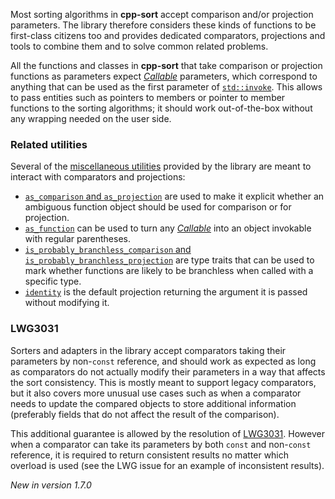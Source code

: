 Most sorting algorithms in **cpp-sort** accept comparison and/or projection parameters. The library therefore considers these kinds of functions to be first-class citizens too and provides dedicated comparators, projections and tools to combine them and to solve common related problems.

All the functions and classes in **cpp-sort** that take comparison or projection functions as parameters expect [*Callable*][callable] parameters, which correspond to anything that can be used as the first parameter of [`std::invoke`][std-invoke]. This allows to pass entities such as pointers to members or pointer to member functions to the sorting algorithms; it should work out-of-the-box without any wrapping needed on the user side.

### Related utilities

Several of the [miscellaneous utilities][utilities] provided by the library are meant to interact with comparators and projections:
- [`as_comparison` and `as_projection`][as-comparison-as-projection] are used to make it explicit whether an ambiguous function object should be used for comparison or for projection.
- [`as_function`][as-function] can be used to turn any [*Callable*][callable] into an object invokable with regular parentheses.
- [`is_probably_branchless_comparison` and `is_probably_branchless_projection`][branchless-traits] are type traits that can be used to mark whether functions are likely to be branchless when called with a specific type.
- [`identity`][misc-function-objects] is the default projection returning the argument it is passed without modifying it.

### LWG3031

Sorters and adapters in the library accept comparators taking their parameters by non-`const` reference, and should work as expected as long as comparators do not actually modify their parameters in a way that affects the sort consistency. This is mostly meant to support legacy comparators, but it also covers more unusual use cases such as when a comparator needs to update the compared objects to store additional information (preferably fields that do not affect the result of the comparison).

This additional guarantee is allowed by the resolution of [LWG3031][lwg3031]. However when a comparator can take its parameters by both `const` and non-`const` reference, it is required to return consistent results no matter which overload is used (see the LWG issue for an example of inconsistent results).

*New in version 1.7.0*


  [as-comparison-as-projection]: https://github.com/Morwenn/cpp-sort/wiki/Miscellaneous-utilities#as_comparison-and-as_projection
  [as-function]: https://github.com/Morwenn/cpp-sort/wiki/Miscellaneous-utilities#as_function
  [branchless-traits]: https://github.com/Morwenn/cpp-sort/wiki/Miscellaneous-utilities#branchless-traits
  [callable]: https://en.cppreference.com/w/cpp/named_req/Callable
  [lwg3031]: https://wg21.link/LWG3031
  [misc-function-objects]: https://github.com/Morwenn/cpp-sort/wiki/Miscellaneous-utilities#miscellaneous-function-objects
  [std-invoke]: https://en.cppreference.com/w/cpp/utility/functional/invoke
  [utilities]: https://github.com/Morwenn/cpp-sort/wiki/Miscellaneous-utilities
